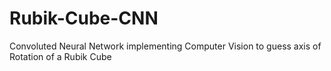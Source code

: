 # Rubik-Cube-CNN
Convoluted Neural Network implementing Computer Vision to guess axis of Rotation of a Rubik Cube
